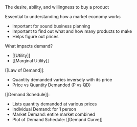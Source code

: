 
The desire, ability, and willingness to buy a product

Essential to understanding how a market economy works
- Important for sound business planning 
- Important to find out what and how many products to make
- Helps figure out prices

What impacts demand?
- [[Utility]]
- [[Marginal Utility]]

[[Law of Demand]]:
- Quantity demanded varies inversely with its price
- Price vs Quantity Demanded (P vs QD)

[[Demand Schedule]]:
- Lists quantity demanded at various prices
- Individual Demand: for 1 person
- Market Demand:  entire market combined
- Plot of Demand Schedule: [[Demand Curve]]




